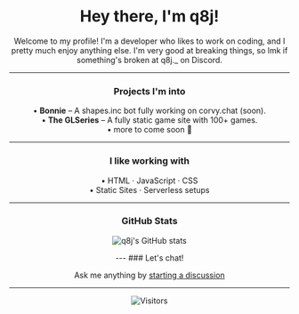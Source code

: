 <div align="center">

# Hey there, I'm q8j!

Welcome to my profile! I'm a developer who likes to work on coding, and I pretty much enjoy anything else. I'm very good at breaking things, so lmk if something's broken at q8j._ on Discord.

---
### Projects I'm into

• **Bonnie** – A shapes.inc bot fully working on corvy.chat (soon).  
• **The GLSeries** – A fully static game site with 100+ games.  
• more to come soon 👀

---
### I like working with

• HTML · JavaScript · CSS  
• Static Sites · Serverless setups

---
### GitHub Stats
<p align="center"> 
  <img src="https://github-readme-stats.vercel.app/api?username=q8j-dev&show_icons=true&theme=dark&hide_title=true&border_radius=16" alt="q8j's GitHub stats" />
</p>
---
### Let's chat!
<p>
  Ask me anything by <a href="https://github.com/q8j-dev/q8j-dev/discussions">starting a discussion</a>
</p>

---
![Visitors](https://komarev.com/ghpvc/?username=q8j-dev&label=visitors&style=flat&color=2b3137)
</div>
